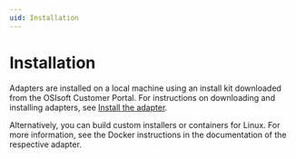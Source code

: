 ```yaml
---
uid: Installation
---
```


# Installation

Adapters are installed on a local machine using an install kit downloaded from the OSIsoft Customer Portal. For instructions on downloading and installing adapters, see [Install the adapter](xref:InstallTheAdapter). 

Alternatively, you can build custom installers or containers for Linux. For more information, see the Docker instructions in the documentation of the respective adapter.
